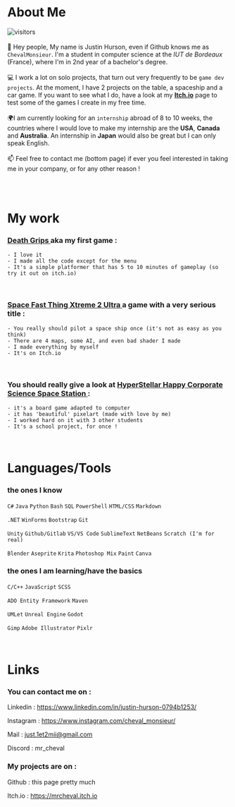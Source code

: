 # About Me
![visitors](https://vbr.wocr.tk/badge?page_id=ChevalMonsieur.ChevalMonsieur&color=00cf00) <br> <br>
👋 Hey people, My name is Justin Hurson, even if Github knows me as ``ChevalMonsieur``. I'm a student in computer science at the <i>IUT de Bordeaux</i> (France),
where I'm in 2nd year of a bachelor's degree. 
<br><br>💻 I work a lot on solo projects, that turn out very frequently to be ``game dev projects``. At the moment, I have 2 projects on the table, a spaceship and a car game.
If you want to see what I do, have a look at my <a href="https://mrcheval.itch.io"> <b>Itch.io</b></a> page to test some of the games I create in my free time.
<br><br>🌍I am currently looking for an ``internship`` abroad of 8 to 10 weeks, the countries where I would love to make my internship are the <b>USA</b>, <b>Canada</b> and <b>Australia</b>.
An internship in <b>Japan</b> would also be great but I can only speak English.
<br><br> 📫 Feel free to contact me (bottom page) if ever you feel interested in taking me in your company, or for any other reason !

<br><br>

# My work 

### <a href="https://github.com/Kamizzs/JeuJK" target=”_blank”> Death Grips </a> aka my first game :
````
- I love it
- I made all the code except for the menu
- It's a simple platformer that has 5 to 10 minutes of gameplay (so try it out on itch.io)
````

<br>

### <a href="https://mrcheval.itch.io" target=”_blank”> Space Fast Thing Xtreme 2 Ultra </a> a game with a very serious title :
````
- You really should pilot a space ship once (it's not as easy as you think)
- There are 4 maps, some AI, and even bad shader I made
- I made everything by myself
- It's on Itch.io
````

<br>

### You should really give a look at <a href="https://github.com/ChevalMonsieur/HyperstellarHappyCorporateScienceSpaceStation" target=”_blank”> HyperStellar Happy Corporate Science Space Station </a> :
````
- it's a board game adapted to computer
- it has 'beautiful' pixelart (made with love by me)
- I worked hard on it with 3 other students
- It's a school project, for once !
````

<br>

# Languages/Tools

### the ones I know
``C#`` ``Java`` ``Python`` ``Bash`` ``SQL`` ``PowerShell`` ``HTML/CSS`` ``Markdown``

``.NET`` ``WinForms`` ``Bootstrap`` ``Git``

``Unity`` ``Github/Gitlab`` ``VS/VS Code`` ``SublimeText`` ``NetBeans`` ``Scratch (I'm for real)``

``Blender`` ``Aseprite`` ``Krita`` ``Photoshop Mix`` ``Paint`` ``Canva``

### the ones I am learning/have the basics
``C/C++`` ``JavaScript`` ``SCSS``
 
``ADO Entity Framework`` ``Maven`` 

``UMLet`` ``Unreal Engine`` ``Godot`` 

``Gimp`` ``Adobe Illustrator`` ``Pixlr``

<br>

<!--# Stats  

<img height="200px" src="https://github-readme-streak-stats.herokuapp.com/?user=ChevalMonsieur"/>-->


# Links

### You can contact me on :
Linkedin : https://www.linkedin.com/in/justin-hurson-0794b1253/

Instagram : https://www.instagram.com/cheval_monsieur/

Mail : <a href="mailto:just.1et2mii@gmail.com"> just.1et2mii@gmail.com </a>

Discord : mr_cheval


### My projects are on :

Github : this page pretty much

Itch.io : https://mrcheval.itch.io
